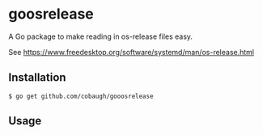 # goosrelease

A Go package to make reading in os-release files easy.

See https://www.freedesktop.org/software/systemd/man/os-release.html

## Installation
`$ go get github.com/cobaugh/gooosrelease`

## Usage


